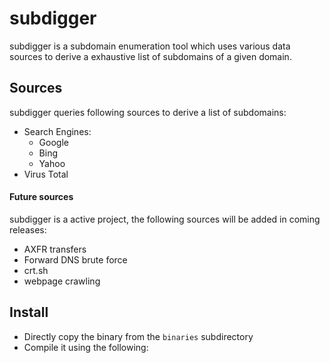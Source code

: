 # subdigger
subdigger is a subdomain enumeration tool which uses various data sources to derive a exhaustive list of subdomains of a given domain.

## Sources
subdigger queries following sources to derive a list of subdomains:

- Search Engines:
  - Google
  - Bing
  - Yahoo
- Virus Total

#### Future sources

subdigger is a active project, the following sources will be added in coming releases:
- AXFR transfers
- Forward DNS brute force
- crt.sh
- webpage crawling

## Install

- Directly copy the binary from the `binaries` subdirectory
- Compile it using the following:
